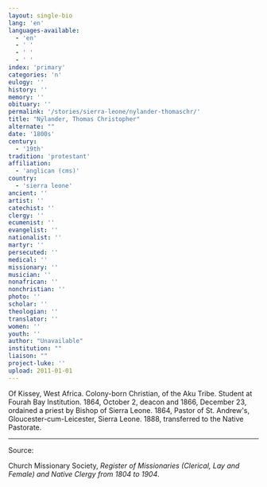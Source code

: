 ```yaml
---
layout: single-bio
lang: 'en'
languages-available:
  - 'en'
  - ' '
  - ' '
  - ' '
index: 'primary'
categories: 'n'
eulogy: ''
history: ''
memory: ''
obituary: ''
permalink: '/stories/sierra-leone/nylander-thomaschr/'
title: "Nÿlander, Thomas Christopher"
alternate: ""
date: '1800s'
century:
  - '19th'
tradition: 'protestant'
affiliation:
  - 'anglican (cms)'
country:
  - 'sierra leone'
ancient: ''
artist: ''
catechist: ''
clergy: ''
ecumenist: ''
evangelist: ''
nationalist: ''
martyr: ''
persecuted: ''
medical: ''
missionary: ''
musician: ''
nonafrican: ''
nonchristian: ''
photo: ''
scholar: ''
theologian: ''
translator: ''
women: ''
youth: ''
author: "Unavailable"
institution: ""
liaison: ""
project-luke: ''
upload: 2011-01-01
---
```




Of Kissey, West Africa.  Colony-born Christian, of the Aku Tribe.  Student at Fourah Bay Institution.  1864, October 2, deacon and 1866, December 23, ordained a priest by Bishop of Sierra Leone.  1864, Pastor of St. Andrew's, Gloucester-cum-Leicester, Sierra Leone.  1888, transferred to the Native Pastorate.



---

Source:

Church Missionary Society, *Register of Missionaries (Clerical, Lay and Female) and Native Clergy from 1804 to 1904*.